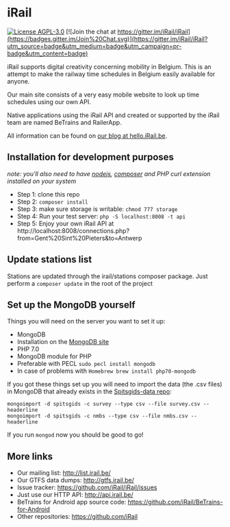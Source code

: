 # iRail

[![License AGPL-3.0](https://img.shields.io/badge/license-AGPL--3.0-brightgreen.svg)](http://www.gnu.org/licenses/agpl-3.0.html) [![Join the chat at https://gitter.im/iRail/iRail](https://badges.gitter.im/Join%20Chat.svg)](https://gitter.im/iRail/iRail?utm_source=badge&utm_medium=badge&utm_campaign=pr-badge&utm_content=badge)

iRail supports digital creativity concerning mobility in Belgium. This is an attempt to make the railway time schedules in Belgium easily available for anyone. 

Our main site consists of a very easy mobile website to look up time schedules using our own API.

Native applications using the iRail API and created or supported by the iRail team are named BeTrains and RailerApp.

All information can be found on [our blog at hello.iRail.be](http://hello.irail.be/).

## Installation for development purposes ##

_note: you'll also need to have [nodejs](https://nodejs.org), [composer](http://getcomposer.org) and PHP curl extension installed on your system_

 * Step 1: clone this repo
 * Step 2: `composer install`
 * Step 3: make sure storage is writable: `chmod 777 storage`
 * Step 4: Run your test server: `php -S localhost:8008 -t api`
 * Step 5: Enjoy your own iRail API at http://localhost:8008/connections.php?from=Gent%20Sint%20Pieters&to=Antwerp

## Update stations list ##

Stations are updated through the irail/stations composer package. Just perform a `composer update` in the root of the project

## Set up the MongoDB yourself ##

Things you will need on the server you want to set it up:

 * MongoDB
  * Installation on the [MongoDB site](https://www.mongodb.com/download-center?jmp=nav#community)
 * PHP 7.0
 * MongoDB module for PHP
  * Preferable with PECL `sudo pecl install mongodb`
  * In case of problems with `Homebrew brew install php70-mongodb`

If you got these things set up you will need to import the data (the .csv files) in MongoDB that already exists in the [Spitsgids-data repo](https://github.com/osoc16/Spitsgids-data):

```
mongoimport -d spitsgids -c survey --type csv --file survey.csv --headerline
mongoimport -d spitsgids -c nmbs --type csv --file nmbs.csv --headerline
```

If you run `mongod` now you should be good to go!

## More links ##

 * Our mailing list: http://list.irail.be/
 * Our GTFS data dumps: http://gtfs.irail.be/
 * Issue tracker: https://github.com/iRail/iRail/issues
 * Just use our HTTP API: http://api.irail.be/
 * BeTrains for Android app source code: https://github.com/iRail/BeTrains-for-Android
 * Other repositories: https://github.com/iRail
